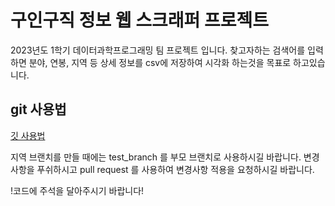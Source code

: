 # 구인구직 정보 웹 스크래퍼 프로젝트
2023년도 1학기 데이터과학프로그래밍 팀 프로젝트 입니다.
찾고자하는 검색어를 입력하면 분야, 연봉, 지역 등 상세 정보를 csv에 저장하여 시각화 하는것을 목표로 하고있습니다.


## git 사용법
[깃 사용법](https://backlog.com/git-tutorial/kr/intro/intro1_1.html)

지역 브랜치를 만들 때에는
test_branch 를 부모 브랜치로 사용하시길 바랍니다.
변경사항을 푸쉬하시고 pull request 를 사용하여 변경사항 적용을 요청하시길 바랍니다.

!코드에 주석을 달아주시기 바랍니다!

